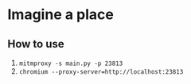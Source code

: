 # Imagine a place


## How to use
1. `mitmproxy -s main.py -p 23813`
2. `chromium --proxy-server=http://localhost:23813`